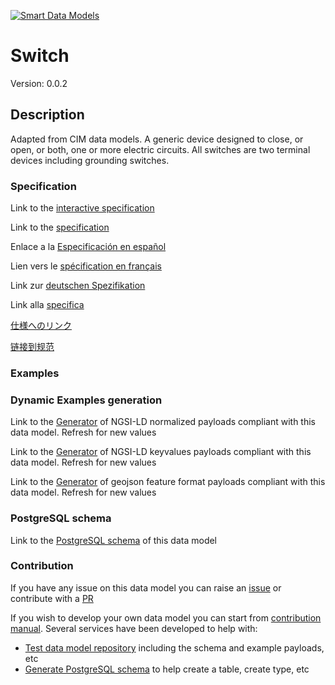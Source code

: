 [![Smart Data Models](https://smartdatamodels.org/wp-content/uploads/2022/01/SmartDataModels_logo.png "Logo")](https://smartdatamodels.org)
# Switch
Version: 0.0.2

## Description 

Adapted from CIM data models. A generic device designed to close, or open, or both, one or more electric circuits.  All switches are two terminal devices including grounding switches.
### Specification

Link to the [interactive specification](https://swagger.lab.fiware.org/?url=https://smart-data-models.github.io/dataModel.EnergyCIM/Switch/swagger.yaml)

Link to the [specification](https://github.com/smart-data-models/dataModel.EnergyCIM/blob/master/Switch/doc/spec.md)

Enlace a la [Especificación en español](https://github.com/smart-data-models/dataModel.EnergyCIM/blob/master/Switch/doc/spec_ES.md)

Lien vers le [spécification en français](https://github.com/smart-data-models/dataModel.EnergyCIM/blob/master/Switch/doc/spec_FR.md)

Link zur [deutschen Spezifikation](https://github.com/smart-data-models/dataModel.EnergyCIM/blob/master/Switch/doc/spec_DE.md)

Link alla [specifica](https://github.com/smart-data-models/dataModel.EnergyCIM/blob/master/Switch/doc/spec_IT.md)

[仕様へのリンク](https://github.com/smart-data-models/dataModel.EnergyCIM/blob/master/Switch/doc/spec_JA.md)

[链接到规范](https://github.com/smart-data-models/dataModel.EnergyCIM/blob/master/Switch/doc/spec_ZH.md)
### Examples
### Dynamic Examples generation

Link to the [Generator](https://smartdatamodels.org/extra/ngsi-ld_generator.php?schemaUrl=https://raw.githubusercontent.com/smart-data-models/dataModel.EnergyCIM/master/Switch/schema.json&email=info@smartdatamodels.org) of NGSI-LD normalized payloads compliant with this data model. Refresh for new values

Link to the [Generator](https://smartdatamodels.org/extra/ngsi-ld_generator_keyvalues.php?schemaUrl=https://raw.githubusercontent.com/smart-data-models/dataModel.EnergyCIM/master/Switch/schema.json&email=info@smartdatamodels.org) of NGSI-LD keyvalues payloads compliant with this data model. Refresh for new values

Link to the [Generator](https://smartdatamodels.org/extra/geojson_features_generator.php?schemaUrl=https://raw.githubusercontent.com/smart-data-models/dataModel.EnergyCIM/master/Switch/schema.json&email=info@smartdatamodels.org) of geojson feature format payloads compliant with this data model. Refresh for new values
### PostgreSQL schema

Link to the [PostgreSQL schema](https://github.com/smart-data-models/dataModel.EnergyCIM/blob/master/Switch/schema.sql) of this data model
### Contribution

 If you have any issue on this data model you can raise an [issue](https://github.com/smart-data-models/dataModel.EnergyCIM/issues)  or contribute with a [PR](https://github.com/smart-data-models/dataModel.EnergyCIM/pulls)

 If you wish to develop your own data model you can start from [contribution manual](https://bit.ly/contribution_manual). Several services have been developed to help with: 
 - [Test data model repository](https://smartdatamodels.org/index.php/data-models-contribution-api/) including the schema and example payloads, etc
 - [Generate PostgreSQL schema](https://smartdatamodels.org/index.php/sql-service/) to help create a table, create type, etc